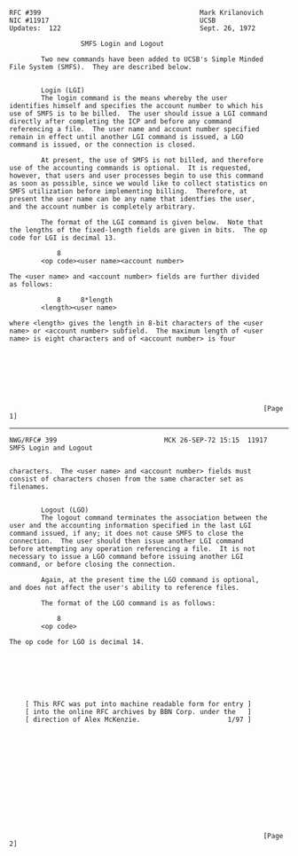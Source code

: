     RFC #399                                        Mark Krilanovich
    NIC #11917                                      UCSB
    Updates:  122                                   Sept. 26, 1972

                      SMFS Login and Logout

            Two new commands have been added to UCSB's Simple Minded
    File System (SMFS).  They are described below.


            Login (LGI)
            The login command is the means whereby the user
    identifies himself and specifies the account number to which his
    use of SMFS is to be billed.  The user should issue a LGI command
    directly after completing the ICP and before any command
    referencing a file.  The user name and account number specified
    remain in effect until another LGI command is issued, a LGO
    command is issued, or the connection is closed.

            At present, the use of SMFS is not billed, and therefore
    use of the accounting commands is optional.  It is requested,
    however, that users and user processes begin to use this command
    as soon as possible, since we would like to collect statistics on
    SMFS utilization before implementing billing.  Therefore, at
    present the user name can be any name that identfies the user,
    and the account number is completely arbitrary.

            The format of the LGI command is given below.  Note that
    the lengths of the fixed-length fields are given in bits.  The op
    code for LGI is decimal 13.

                8
            <op code><user name><account number>

    The <user name> and <account number> fields are further divided
    as follows:

                8     8*length
            <length><user name>

    where <length> gives the length in 8-bit characters of the <user
    name> or <account number> subfield.  The maximum length of <user
    name> is eight characters and of <account number> is four








                                                                    [Page 1]

------------------------------------------------------------------------

``` newpage
NWG/RFC# 399                           MCK 26-SEP-72 15:15  11917
SMFS Login and Logout


characters.  The <user name> and <account number> fields must
consist of characters chosen from the same character set as
filenames.


        Logout (LGO)
        The logout command terminates the association between the
user and the accounting information specified in the last LGI
command issued, if any; it does not cause SMFS to close the
connection.  The user should then issue another LGI command
before attempting any operation referencing a file.  It is not
necessary to issue a LGO command before issuing another LGI
command, or before closing the connection.

        Again, at the present time the LGO command is optional,
and does not affect the user's ability to reference files.

        The format of the LGO command is as follows:

            8
        <op code>

The op code for LGO is decimal 14.







    [ This RFC was put into machine readable form for entry ]
    [ into the online RFC archives by BBN Corp. under the   ]
    [ direction of Alex McKenzie.                      1/97 ]














                                                                [Page 2]
```
